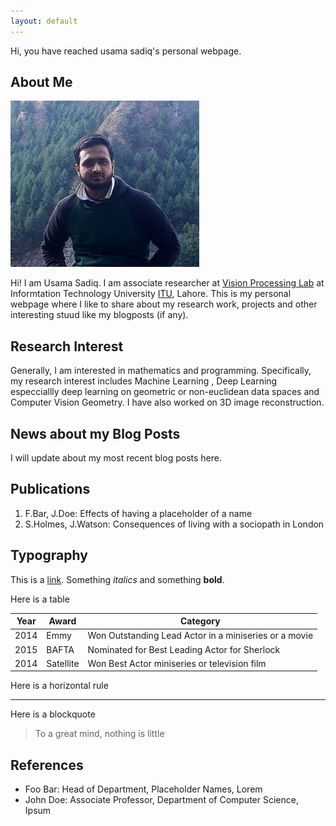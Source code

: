 ```yaml
---
layout: default
---
```


[//]: # (This is how a comment is added in markdown.)

Hi, you have reached usama sadiq's personal webpage.

## About Me

[//]: # (Edit this for customizing the profile-picture.)
[//]: # (Other settings of image are profile-pictur class in typography.css file.)
<img class="profile-picture" src="main_image.jpg" alt="Profile Image" > 


Hi! I am Usama Sadiq. I am associate researcher at [Vision Processing Lab](http://vispro.itu.edu.pk/) at Informtation Technology University [ITU](https://itu.edu.pk/), Lahore.
This is my personal webpage where I like to share about my research work, projects and other interesting stuud like my blogposts (if any).

## Research Interest
Generally, I am interested in mathematics and programming. Specifically, my research interest includes Machine Learning , Deep Learning especciallly deep learning on geometric or non-euclidean data spaces and Computer Vision Geometry. I have also worked on 3D image reconstruction. 


## News about my Blog Posts

I will update about my most recent blog posts here.

## Publications

1. F.Bar, J.Doe: Effects of having a placeholder of a name
2. S.Holmes, J.Watson: Consequences of living with a sociopath in London

## Typography

This is a [link](http://google.com). Something *italics* and something **bold**.

Here is a table

Year | Award | Category
-----|-------|--------
2014 | Emmy  | Won Outstanding Lead Actor in a miniseries or a movie
2015 | BAFTA | Nominated for Best Leading Actor for Sherlock
2014 | Satellite | Won Best Actor miniseries or television film

Here is a horizontal rule

---

Here is a blockquote

> To a great mind, nothing is little

## References

* Foo Bar: Head of Department, Placeholder Names, Lorem
* John Doe: Associate Professor, Department of Computer Science, Ipsum
